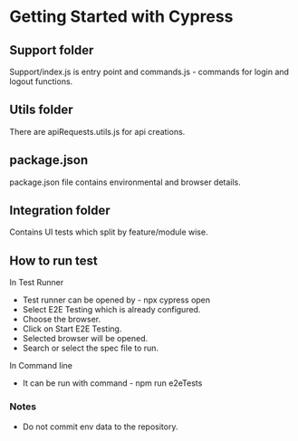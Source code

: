 # Getting Started with Cypress

## Support folder

Support/index.js is entry point and commands.js - commands for login and logout functions.

## Utils folder

There are apiRequests.utils.js for api creations.

## package.json

package.json file contains environmental and browser details.

## Integration folder

Contains UI tests which split by feature/module wise.

## How to run test

In Test Runner

- Test runner can be opened by - npx cypress open
- Select E2E Testing which is already configured.
- Choose the browser.
- Click on Start E2E Testing.
- Selected browser will be opened.
- Search or select the spec file to run.

In Command line

- It can be run with command - npm run e2eTests

### Notes

- Do not commit env data to the repository.
